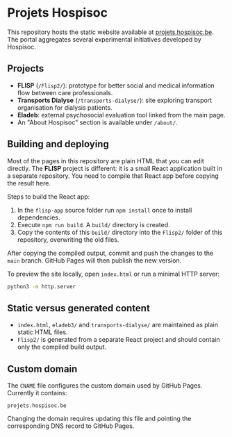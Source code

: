 # Projets Hospisoc

This repository hosts the static website available at [projets.hospisoc.be](https://projets.hospisoc.be). The portal aggregates several experimental initiatives developed by Hospisoc.

## Projects

- **FLISP** (`/Flisp2/`): prototype for better social and medical information flow between care professionals.
- **Transports Dialyse** (`/transports-dialyse/`): site exploring transport organisation for dialysis patients.
- **Eladeb**: external psychosocial evaluation tool linked from the main page.
- An "About Hospisoc" section is available under `/about/`.

## Building and deploying

Most of the pages in this repository are plain HTML that you can edit directly.
The **FLISP** project is different: it is a small React application built in a
separate repository. You need to compile that React app before copying the
result here.

Steps to build the React app:

1. In the `flisp-app` source folder run `npm install` once to install
   dependencies.
2. Execute `npm run build`. A `build/` directory is created.
3. Copy the contents of this `build/` directory into the `Flisp2/` folder of
   this repository, overwriting the old files.

After copying the compiled output, commit and push the changes to the `main`
branch. GitHub Pages will then publish the new version.

To preview the site locally, open `index.html` or run a minimal HTTP server:

```bash
python3 -m http.server
```

## Static versus generated content

* `index.html`, `eladeb3/` and `transports-dialyse/` are maintained as plain
  static HTML files.
* `Flisp2/` is generated from a separate React project and should contain only
  the compiled build output.

## Custom domain

The `CNAME` file configures the custom domain used by GitHub Pages. Currently it contains:

```
projets.hospisoc.be
```

Changing the domain requires updating this file and pointing the corresponding DNS record to GitHub Pages.
